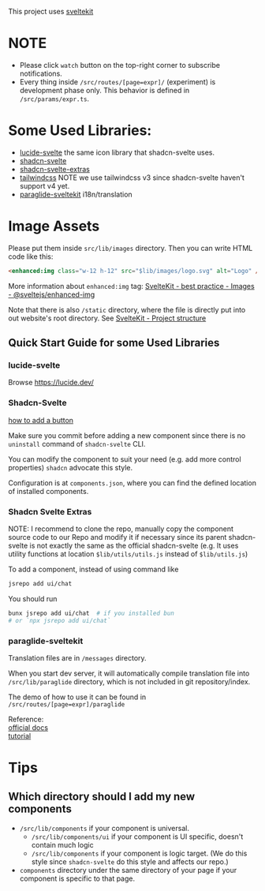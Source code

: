 This project uses [sveltekit](https://svelte.dev/docs/kit/introduction)

# NOTE

- Please click `watch` button on the top-right corner to subscribe notifications.
- Every thing inside `/src/routes/[page=expr]/` (experiment) is development phase only.
This behavior is defined in `/src/params/expr.ts`.

# Some Used Libraries:

- [lucide-svelte](https://lucide.dev/) the same icon library that shadcn-svelte uses.
- [shadcn-svelte](https://next.shadcn-svelte.com/docs/components/button)
- [shadcn-svelte-extras](https://github.com/ieedan/shadcn-svelte-extras)
- [tailwindcss](https://v3.tailwindcss.com/) NOTE we use tailwindcss v3 since
  shadcn-svelte haven't support v4 yet.
- [paraglide-sveltekit](https://inlang.com/m/dxnzrydw/paraglide-sveltekit-i18n/getting-started)
  i18n/translation

# Image Assets

Please put them inside `src/lib/images` directory. Then you can write HTML code like
this:

``` html
<enhanced:img class="w-12 h-12" src="$lib/images/logo.svg" alt="Logo" />
```

More information about `enhanced:img` tag: [SvelteKit - best practice - Images - @sveltejs/enhanced-img](https://svelte.dev/docs/kit/images#sveltejs-enhanced-img)

Note that there is also `/static` directory, where the file is directly put into
out website's root directory. See [SvelteKit - Project structure](https://svelte.dev/docs/kit/project-structure)


## Quick Start Guide for some Used Libraries

### lucide-svelte

Browse https://lucide.dev/

### Shadcn-Svelte

[how to add a button](https://next.shadcn-svelte.com/docs/components/button)

Make sure you commit before adding a new component since there is no `uninstall`
command of `shadcn-svelte` CLI.

You can modify the component to suit your need (e.g. add more control properties)
`shadcn` advocate this style.


Configuration is at `components.json`, where you can find the defined location of
installed components.

### Shadcn Svelte Extras

NOTE: I recommend to clone the repo, manually copy the component source code to our Repo
and modify it if necessary since its parent shadcn-svelte is not exactly the same as the
official shadcn-svelte (e.g. It uses utility functions at location `$lib/utils/utils.js`
instead of `$lib/utils.js`)

To add a component, instead of using command like

``` sh
jsrepo add ui/chat
```

You should run

``` sh
bunx jsrepo add ui/chat  # if you installed bun
# or `npx jsrepo add ui/chat`
```


### paraglide-sveltekit

Translation files are in `/messages` directory.

When you start dev server, it will automatically compile translation file into
`/src/lib/paraglide` directory, which is not included in git repository/index.

The demo of how to use it can be found in `/src/routes/[page=expr]/paraglide`

Reference:   
[official docs](https://inlang.com/m/dxnzrydw/paraglide-sveltekit-i18n/getting-started)  
[tutorial](https://lokalise.com/blog/svelte-i18n/)


# Tips

## Which directory should I add my new components

- `/src/lib/components` if your component is universal.
  - `/src/lib/components/ui` if your component is UI specific, doesn't contain much logic
  - `/src/lib/components` if your component is logic target.
  (We do this style since `shadcn-svelte` do this style and affects our repo.)
- `components` directory under the same directory of your page if your component is
  specific to that page.  
